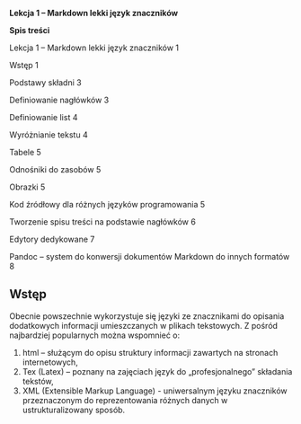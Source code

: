 **Lekcja 1 – Markdown lekki język znaczników** 

**Spis treści** 

Lekcja 1 – Markdown lekki język znaczników 1

Wstęp 1

Podstawy składni 3

Definiowanie nagłówków 3

Definiowanie list 4

Wyróżnianie tekstu 4

Tabele 5

Odnośniki do zasobów 5

Obrazki 5

Kod źródłowy dla różnych języków programowania 5

Tworzenie spisu treści na podstawie nagłówków 6

Edytory dedykowane 7

Pandoc – system do konwersji dokumentów Markdown do innych formatów 8


## Wstęp
Obecnie powszechnie wykorzystuje się języki ze znacznikami do opisania dodatkowych informacji umieszczanych w plikach tekstowych. Z pośród najbardziej popularnych można wspomnieć o:
1. html – służącym do opisu struktury informacji zawartych na stronach internetowych,
2. Tex (Latex) – poznany na zajęciach język do „profesjonalnego” składania tekstów,
3. XML (Extensible Markup Language) - uniwersalnym języku znaczników przeznaczonym do reprezentowania różnych danych w ustrukturalizowany sposób.